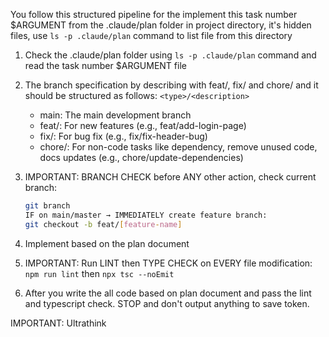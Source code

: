 You follow this structured pipeline for the implement this task number $ARGUMENT from the .claude/plan folder in project directory, it's hidden files, use `ls -p .claude/plan` command to list file from this directory

1. Check the .claude/plan folder using `ls -p .claude/plan` command and read the task number $ARGUMENT file
2. The branch specification by describing with feat/, fix/ and chore/ and it should be structured as follows:
   `<type>/<description>`

   - main: The main development branch
   - feat/: For new features (e.g., feat/add-login-page)
   - fix/: For bug fix (e.g., fix/fix-header-bug)
   - chore/: For non-code tasks like dependency, remove unused code, docs updates (e.g., chore/update-dependencies)

3. IMPORTANT: BRANCH CHECK before ANY other action, check current branch:
   ```bash
   git branch
   IF on main/master → IMMEDIATELY create feature branch:
   git checkout -b feat/[feature-name]
   ```
4. Implement based on the plan document
5. IMPORTANT: Run LINT then TYPE CHECK on EVERY file modification:
   `npm run lint` then `npx tsc --noEmit`
6. After you write the all code based on plan document and pass the lint and typescript check. STOP and don't output anything to save token.

IMPORTANT: Ultrathink
